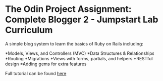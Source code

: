 # The Odin Project Assignment: Complete Blogger 2 - Jumpstart Lab Curriculum

A simple blog system to learn the basics of Ruby on Rails including:

   *Models, Views, and Controllers (MVC)
   *Data Structures & Relationships
   *Routing
   *Migrations
   *Views with forms, partials, and helpers
   *RESTful design
   *Adding gems for extra features

Full tutorial can be found [here](http://tutorials.jumpstartlab.com/projects/blogger.html)
